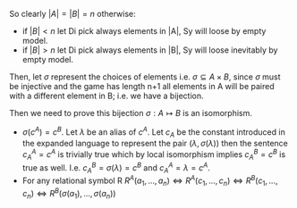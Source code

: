 So clearly $|A|=|B|=n$ otherwise:
- if $|B|<n$ let Di pick always elements in |A|, Sy will loose by empty model.
- if $|B| > n$ let Di pick always elements in |B|, Sy will loose inevitably by empty model.

Then, let $\sigma$ represent the choices of elements i.e. $\sigma \subseteq A \times B$, since $\sigma$ must be injective and the game has length n+1 all elements in A will be paired with a different element in B; i.e. we have a bijection.

Then we need to prove this bijection $\sigma: A \mapsto B$ is an isomorphism.

- $\sigma(c^A) = c^B$. Let $\lambda$ be an alias of $c^A$. Let $c_A$ be the constant introduced in the expanded language to represent the pair ($\lambda, \sigma(\lambda)$) then the sentence  $c^A_A = c^A$  is trivially true which by local isomorphism implies $c^B_A=c^B$ is true as well. I.e. $c^B_A=\sigma(\lambda)=c^B$ and $c^A_A=\lambda=c^A$.
 - For any relational symbol R $R^A(a_1,...,a_n) \iff R^A(c_1,...,c_n) \iff R^B(c_1, ..., c_n) \iff R^B(\sigma(a_1),...,\sigma(a_n))$